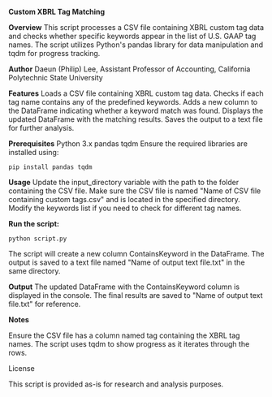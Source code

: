 **Custom XBRL Tag Matching**

**Overview**
This script processes a CSV file containing XBRL custom tag data and checks whether specific keywords appear in the list of U.S. GAAP tag names. The script utilizes Python's pandas library for data manipulation and tqdm for progress tracking.

**Author**
Daeun (Philip) Lee,
Assistant Professor of Accounting,
California Polytechnic State University

**Features**
Loads a CSV file containing XBRL custom tag data.
Checks if each tag name contains any of the predefined keywords.
Adds a new column to the DataFrame indicating whether a keyword match was found.
Displays the updated DataFrame with the matching results.
Saves the output to a text file for further analysis.

**Prerequisites**
Python 3.x
pandas
tqdm
Ensure the required libraries are installed using:

```pip install pandas tqdm```

**Usage**
Update the input_directory variable with the path to the folder containing the CSV file.
Make sure the CSV file is named "Name of CSV file containing custom tags.csv" and is located in the specified directory.
Modify the keywords list if you need to check for different tag names.

**Run the script:**

```python script.py```

The script will create a new column ContainsKeyword in the DataFrame.
The output is saved to a text file named "Name of output text file.txt" in the same directory.

**Output**
The updated DataFrame with the ContainsKeyword column is displayed in the console.
The final results are saved to "Name of output text file.txt" for reference.

**Notes**

Ensure the CSV file has a column named tag containing the XBRL tag names.
The script uses tqdm to show progress as it iterates through the rows.

License

This script is provided as-is for research and analysis purposes.

